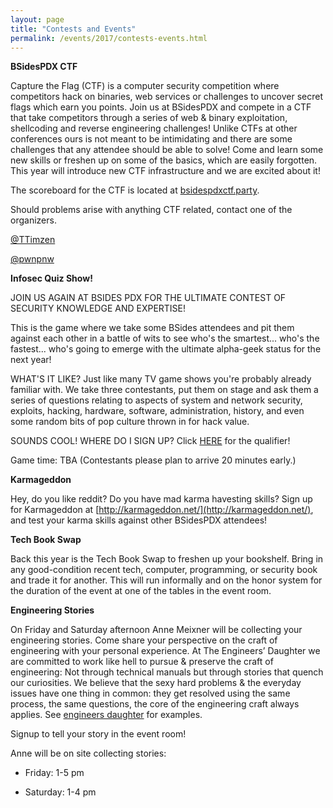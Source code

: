 ```yaml
---
layout: page
title: "Contests and Events"
permalink: /events/2017/contests-events.html
---
```


**BSidesPDX CTF**

Capture the Flag (CTF) is a computer security competition where competitors hack on binaries, web services or challenges to uncover secret flags which earn you points. Join us at BSidesPDX and compete in a CTF that take competitors through a series of web & binary exploitation, shellcoding and reverse engineering challenges! Unlike CTFs at other conferences ours is not meant to be intimidating and there are some challenges that any attendee should be able to solve! Come and learn some new skills or freshen up on some of the basics, which are easily forgotten. This year will introduce new CTF infrastructure and we are excited about it!

The scoreboard for the CTF is located at [bsidespdxctf.party](https://bsidespdxctf.party).

Should problems arise with anything CTF related, contact one of the organizers.

[@TTimzen](https://twitter.com/ttimzen)

[@pwnpnw](https://twitter.com/pwnpnw)

**Infosec Quiz Show!**

JOIN US AGAIN AT BSIDES PDX FOR THE ULTIMATE CONTEST OF SECURITY KNOWLEDGE AND EXPERTISE!

This is the game where we take some BSides attendees and pit them against each other in a battle of wits to see who's the smartest... who's the fastest... who's going to emerge with the ultimate alpha-geek status for the next year!

WHAT'S IT LIKE?
Just like many TV game shows you're probably already familiar with.  We take three contestants, put them on stage and ask them a series of questions relating to aspects of system and network security, exploits, hacking, hardware, software, administration, history, and even some random bits of pop culture thrown in for hack value.

SOUNDS COOL! WHERE DO I SIGN UP?
Click [HERE](https://docs.google.com/forms/d/e/1FAIpQLScAQ12Ku5EBNwwx_jNJQk675MUw8w0CL0HXjZxQaQPlfOAr6w/viewform) for the qualifier!

Game time: TBA
(Contestants please plan to arrive 20 minutes early.)

**Karmageddon**

Hey, do you like reddit?  Do you have mad karma havesting skills?  Sign up for Karmageddon at [http://karmageddon.net/](http://karmageddon.net/), and test your karma skills against other BSidesPDX attendees!

**Tech Book Swap**

Back this year is the Tech Book Swap to freshen up your bookshelf. Bring in any good-condition recent tech, computer, programming, or security book and trade it for another. This will run informally and on the honor system for the duration of the event at one of the tables in the event room.

**Engineering Stories**

On Friday and Saturday afternoon Anne Meixner will be collecting your engineering stories.  Come share your perspective on the craft of engineering with your personal experience. At The Engineers’ Daughter we are committed to work like hell to pursue & preserve the craft of engineering: Not through technical manuals but through stories that quench our curiosities. We believe that the sexy hard problems & the everyday issues have one thing in common: they get resolved using the same process, the same questions, the core of the engineering craft always applies. See [engineers daughter](http://www.engineersdaughter.org/engage/their-stories/) for examples.

Signup to tell your story in the event room!

Anne will be on site collecting stories:

- Friday: 1-5 pm

- Saturday: 1-4 pm
